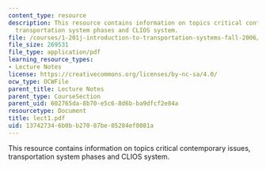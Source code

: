 ```yaml
---
content_type: resource
description: This resource contains information on topics critical contemporary issues,
  transportation system phases and CLIOS system.
file: /courses/1-201j-introduction-to-transportation-systems-fall-2006/137427346b0bb27087be05284ef0081a_lect1.pdf
file_size: 269531
file_type: application/pdf
learning_resource_types:
- Lecture Notes
license: https://creativecommons.org/licenses/by-nc-sa/4.0/
ocw_type: OCWFile
parent_title: Lecture Notes
parent_type: CourseSection
parent_uid: 602765da-8b70-e5c6-8d6b-ba9dfcf2e84a
resourcetype: Document
title: lect1.pdf
uid: 13742734-6b0b-b270-87be-05284ef0081a
---
```

This resource contains information on topics critical contemporary issues, transportation system phases and CLIOS system.